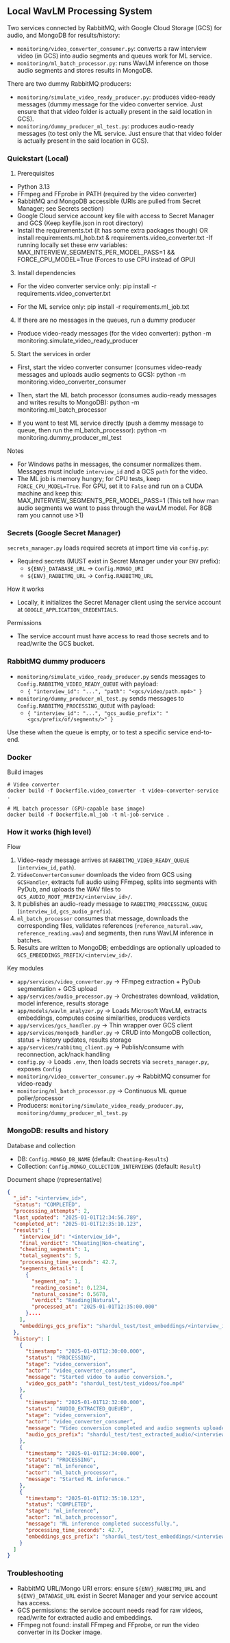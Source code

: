 ## Local WavLM Processing System

Two services connected by RabbitMQ, with Google Cloud Storage (GCS) for audio, and MongoDB for results/history:
- `monitoring/video_converter_consumer.py`: converts a raw interview video (in GCS) into audio segments and queues work for ML service.
- `monitoring/ml_batch_processor.py`: runs WavLM inference on those audio segments and stores results in MongoDB.

There are two dummy RabbitMQ producers:
- `monitoring/simulate_video_ready_producer.py`: produces video-ready messages (dummy message for the video converter service. Just ensure that that video folder is actually present in the said location in GCS).
- `monitoring/dummy_producer_ml_test.py`: produces audio-ready messages (to test only the ML service. Just ensure that that video folder is actually present in the said location in GCS).


### Quickstart (Local)

1) Prerequisites
- Python 3.13
- FFmpeg and FFprobe in PATH (required by the video converter)
- RabbitMQ and MongoDB accessible (URIs are pulled from Secret Manager; see Secrets section)
- Google Cloud service account key file with access to Secret Manager and GCS (Keep keyfile.json in root directory)
- Install the requirements.txt (it has some extra packages though) OR install requirements.ml_hob.txt & requirements.video_converter.txt
-If running locally set these env variables:
MAX_INTERVIEW_SEGMENTS_PER_MODEL_PASS=1 && FORCE_CPU_MODEL=True (Forces to use CPU instead of GPU)


3) Install dependencies
- For the video converter service only:
pip install -r requirements.video_converter.txt

- For the ML service only:
pip install -r requirements.ml_job.txt


4) If there are no messages in the queues, run a dummy producer
- Produce video-ready messages (for the video converter):
python -m monitoring.simulate_video_ready_producer

5) Start the services in order
- First, start the video converter consumer (consumes video-ready messages and uploads audio segments to GCS):
python -m monitoring.video_converter_consumer

- Then, start the ML batch processor (consumes audio-ready messages and writes results to MongoDB):
python -m monitoring.ml_batch_processor

- If you want to test ML service directly (push a demmy message to queue, then run the ml_batch_processor):
python -m monitoring.dummy_producer_ml_test



Notes
- For Windows paths in messages, the consumer normalizes them. Messages must include `interview_id` and a GCS `path` for the video.
- The ML job is memory hungry; for CPU tests, keep `FORCE_CPU_MODEL=True`. For GPU, set it to `False` and run on a CUDA machine and keep this: MAX_INTERVIEW_SEGMENTS_PER_MODEL_PASS=1  (This tell how man audio segments we want to pass through the wavLM model. For 8GB ram you cannot use >1)

### Secrets (Google Secret Manager)

`secrets_manager.py` loads required secrets at import time via `config.py`:
- Required secrets (MUST exist in Secret Manager under your `ENV` prefix):
  - `${ENV}_DATABASE_URL` → `Config.MONGO_URI`
  - `${ENV}_RABBITMQ_URL` → `Config.RABBITMQ_URL`

How it works
- Locally, it initializes the Secret Manager client using the service account at `GOOGLE_APPLICATION_CREDENTIALS`.

Permissions
- The service account must have access to read those secrets and to read/write the GCS bucket.

### RabbitMQ dummy producers

- `monitoring/simulate_video_ready_producer.py` sends messages to `Config.RABBITMQ_VIDEO_READY_QUEUE` with payload:
  - `{ "interview_id": "...", "path": "<gcs/video/path.mp4>" }`
- `monitoring/dummy_producer_ml_test.py` sends messages to `Config.RABBITMQ_PROCESSING_QUEUE` with payload:
  - `{ "interview_id": "...", "gcs_audio_prefix": "<gcs/prefix/of/segments/>" }`

Use these when the queue is empty, or to test a specific service end-to-end.

### Docker

Build images
```
# Video converter
docker build -f Dockerfile.video_converter -t video-converter-service .

# ML batch processor (GPU-capable base image)
docker build -f Dockerfile.ml_job -t ml-job-service .
```
### How it works (high level)

Flow
1) Video-ready message arrives at `RABBITMQ_VIDEO_READY_QUEUE` (`interview_id`, `path`).
2) `VideoConverterConsumer` downloads the video from GCS using `GCSHandler`, extracts full audio using FFmpeg, splits into segments with PyDub, and uploads the WAV files to `GCS_AUDIO_ROOT_PREFIX/<interview_id>/`.
3) It publishes an audio-ready message to `RABBITMQ_PROCESSING_QUEUE` (`interview_id`, `gcs_audio_prefix`).
4) `ml_batch_processor` consumes that message, downloads the corresponding files, validates references (`reference_natural.wav`, `reference_reading.wav`) and segments, then runs WavLM inference in batches.
5) Results are written to MongoDB; embeddings are optionally uploaded to `GCS_EMBEDDINGS_PREFIX/<interview_id>/`.

Key modules
- `app/services/video_converter.py` → FFmpeg extraction + PyDub segmentation + GCS upload
- `app/services/audio_processor.py` → Orchestrates download, validation, model inference, results storage
- `app/models/wavlm_analyzer.py` → Loads Microsoft WavLM, extracts embeddings, computes cosine similarities, produces verdicts
- `app/services/gcs_handler.py` → Thin wrapper over GCS client
- `app/services/mongodb_handler.py` → CRUD into MongoDB collection, status + history updates, results storage
- `app/services/rabbitmq_client.py` → Publish/consume with reconnection, ack/nack handling
- `config.py` → Loads `.env`, then loads secrets via `secrets_manager.py`, exposes `Config`
- `monitoring/video_converter_consumer.py` → RabbitMQ consumer for video-ready
- `monitoring/ml_batch_processor.py` → Continuous ML queue poller/processor
- Producers: `monitoring/simulate_video_ready_producer.py`, `monitoring/dummy_producer_ml_test.py`

### MongoDB: results and history

Database and collection
- DB: `Config.MONGO_DB_NAME` (default: `Cheating-Results`)
- Collection: `Config.MONGO_COLLECTION_INTERVIEWS` (default: `Result`)

Document shape (representative)
```json
{
  "_id": "<interview_id>",
  "status": "COMPLETED",
  "processing_attempts": 2,
  "last_updated": "2025-01-01T12:34:56.789",
  "completed_at": "2025-01-01T12:35:10.123",
  "results": {
    "interview_id": "<interview_id>",
    "final_verdict": "Cheating|Non-cheating",
    "cheating_segments": 1,
    "total_segments": 5,
    "processing_time_seconds": 42.7,
    "segments_details": [
      {
        "segment_no": 1,
        "reading_cosine": 0.1234,
        "natural_cosine": 0.5678,
        "verdict": "Reading|Natural",
        "processed_at": "2025-01-01T12:35:00.000"
      }....
    ],
    "embeddings_gcs_prefix": "shardul_test/test_embeddings/<interview_id>/"
  },
  "history": [
    {
      "timestamp": "2025-01-01T12:30:00.000",
      "status": "PROCESSING",
      "stage": "video_conversion",
      "actor": "video_converter_consumer",
      "message": "Started video to audio conversion.",
      "video_gcs_path": "shardul_test/test_videos/foo.mp4"
    },
    {
      "timestamp": "2025-01-01T12:32:00.000",
      "status": "AUDIO_EXTRACTED_QUEUED",
      "stage": "video_conversion",
      "actor": "video_converter_consumer",
      "message": "Video conversion completed and audio segments uploaded.",
      "audio_gcs_prefix": "shardul_test/test_extracted_audio/<interview_id>/"
    },
    {
      "timestamp": "2025-01-01T12:34:00.000",
      "status": "PROCESSING",
      "stage": "ml_inference",
      "actor": "ml_batch_processor",
      "message": "Started ML inference."
    },
    {
      "timestamp": "2025-01-01T12:35:10.123",
      "status": "COMPLETED",
      "stage": "ml_inference",
      "actor": "ml_batch_processor",
      "message": "ML inference completed successfully.",
      "processing_time_seconds": 42.7,
      "embeddings_gcs_prefix": "shardul_test/test_embeddings/<interview_id>/"
    }
  ]
}
```

### Troubleshooting

- RabbitMQ URL/Mongo URI errors: ensure `${ENV}_RABBITMQ_URL` and `${ENV}_DATABASE_URL` exist in Secret Manager and your service account has access.
- GCS permissions: the service account needs read for raw videos, read/write for extracted audio and embeddings.
- FFmpeg not found: install FFmpeg and FFprobe, or run the video converter in its Docker image.
